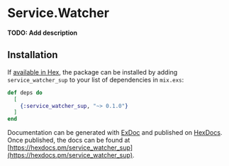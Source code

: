 # Service.Watcher

**TODO: Add description**

## Installation

If [available in Hex](https://hex.pm/docs/publish), the package can be installed
by adding `service_watcher_sup` to your list of dependencies in `mix.exs`:

```elixir
def deps do
  [
    {:service_watcher_sup, "~> 0.1.0"}
  ]
end
```

Documentation can be generated with [ExDoc](https://github.com/elixir-lang/ex_doc)
and published on [HexDocs](https://hexdocs.pm). Once published, the docs can
be found at [https://hexdocs.pm/service_watcher_sup](https://hexdocs.pm/service_watcher_sup).

